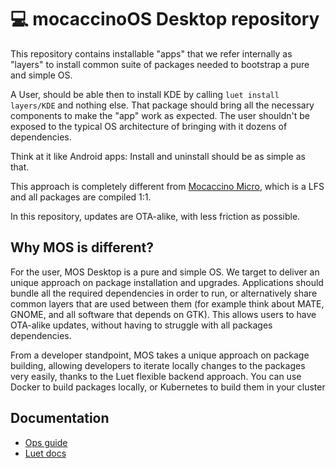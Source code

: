 # :computer: mocaccinoOS Desktop repository

This repository contains installable "apps" that we refer internally as "layers" to install common suite of packages needed to bootstrap a pure and simple OS.

A User, should be able then to install KDE by calling `luet install layers/KDE` and nothing else. That package should bring all the necessary components to make the "app" work as expected. The user shouldn't be exposed to the typical OS architecture of bringing with it dozens of dependencies. 

Think at it like Android apps: Install and uninstall should be as simple as that.

This approach is completely different from [Mocaccino Micro](https://github.com/mocaccinoOS/mocaccino-micro), which is a LFS and all packages are compiled 1:1. 

In this repository, updates are OTA-alike, with less friction as possible.

## Why MOS is different?

For the user, MOS Desktop is a pure and simple OS. We target to deliver an unique approach on package installation and upgrades. Applications should bundle all the required dependencies in order to run, or alternatively share common layers that are used between them (for example think about MATE, GNOME, and all software that depends on GTK). This allows users to have OTA-alike updates, without having to struggle with all packages dependencies.

From a developer standpoint, MOS takes a unique approach on package building, allowing developers to iterate locally changes to the packages very easily, thanks to the Luet flexible backend approach. You can use Docker to build packages locally, or Kubernetes to build them in your cluster

## Documentation

- [Ops guide](https://github.com/mocaccinoOS/desktop/blob/master/docs/ops_guide_to_galaxy.md)
- [Luet docs](https://luet-lab.github.io/docs/)
